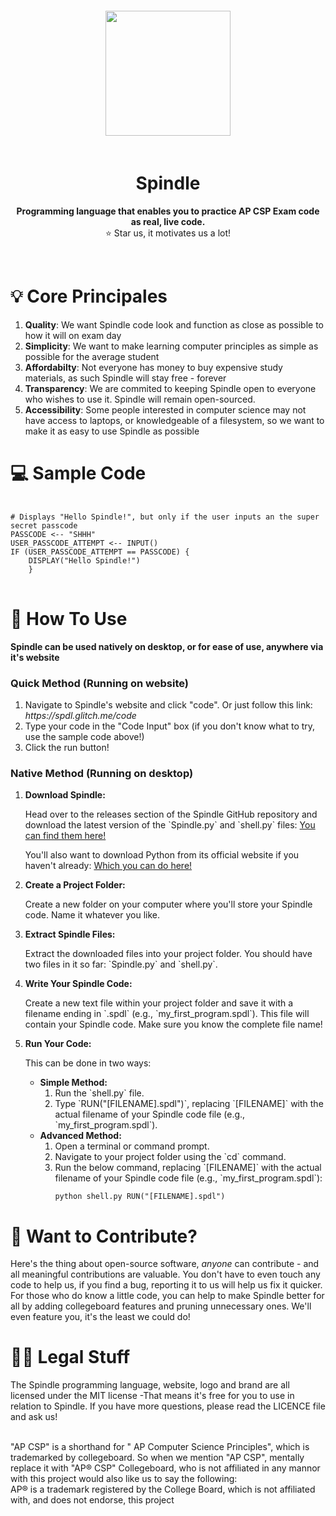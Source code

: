 <div align="center"> <img src="https://cdn.glitch.global/e1bb975a-9da8-4eb1-bcd1-68066f8e9cd4/thumbnails%2Flogo-no-background.png?1734132398879" style="height: 200px; padding: 20px" />
<h1><b>Spindle</b></h1> <p style="font-size:14px">  <b> Programming language that enables you to practice AP CSP Exam code as real, live code.  </b> 
</b></b> <br> ⭐ Star us, it motivates us a lot!</div> <br>
<!-- insert naviation guide and gif on using spindle once the website is created <-->
<h1>💡 Core Principales</h1>
<ol>
<li><b>Quality</b>: We want Spindle code look and function as close as possible to how it will on exam day</li>
<li><b>Simplicity</b>: We want to make learning computer principles as simple as possible for the average student</li>
<li><b>Affordabilty</b>: Not everyone has money to buy expensive study materials, as such Spindle will stay free - forever</li>
  <li><b>Transparency</b>: We are commited to keeping Spindle open to everyone who wishes to use it. Spindle will remain open-sourced.</li>
	<li><b>Accessibility</b>: Some people interested in computer science may not have access to laptops, or knowledgeable of a filesystem, so we want to make it as easy to use Spindle as possible</li>

</ol>

  


<h1>💻 Sample Code </h1>
<pre> <code>
# Displays "Hello Spindle!", but only if the user inputs an the super secret passcode
PASSCODE <-- "SHHH"
USER_PASSCODE_ATTEMPT <-- INPUT() 
IF (USER_PASSCODE_ATTEMPT == PASSCODE) {
	DISPLAY("Hello Spindle!")
    }
	</code> </pre>

 
<h1>🔨 How To Use</h1> 
<b>Spindle can be used natively on desktop, or for ease of use, anywhere via it's website</b>
<h3>Quick Method (Running on website)</h3>
<ol>
	<li>Navigate to Spindle's website and click "code". Or just follow this link: <i>https://spdl.glitch.me/code</i></li>
	<li>Type your code in the "Code Input" box (if you don't know what to try, use the sample code above!)</li>
	<li>Click the run button!</li>
</ol>
<h3>Native Method (Running on desktop)</h3>
<ol>
  <li><strong>Download Spindle:</strong>
    <p>Head over to the releases section of the Spindle GitHub repository and download the latest version of the `Spindle.py` and `shell.py` files: <a href="https://github.com/matthewl580/Spindle/releases">You can find them here!</a></p>
    <p>You'll also want to download Python from its official website if you haven't already: <a href="https://www.python.org/downloads/">Which you can do here!</a></p>
  </li>
  <li><strong>Create a Project Folder:</strong>
    <p>Create a new folder on your computer where you'll store your Spindle code. Name it whatever you like.</p>
  </li>
  <li><strong>Extract Spindle Files:</strong>
    <p>Extract the downloaded files into your project folder. You should have two files in it so far: `Spindle.py` and `shell.py`.</p>
  </li>
  <li><strong>Write Your Spindle Code:</strong>
    <p>Create a new text file within your project folder and save it with a filename ending in `.spdl` (e.g., `my_first_program.spdl`). This file will contain your Spindle code. Make sure you know the complete file name!</p>
  </li>
  <li><strong>Run Your Code:</strong>
    <p>This can be done in two ways:</p>
    <ul>
      <li><strong>Simple Method:</strong>
        <ol>
          <li>Run the `shell.py` file.</li>
          <li>Type `RUN("[FILENAME].spdl")`, replacing `[FILENAME]` with the actual filename of your Spindle code file (e.g., `my_first_program.spdl`).</li>
        </ol>
      </li>
		 <li><strong>Advanced Method:</strong>
        <ol>
          <li>Open a terminal or command prompt.</li>
          <li>Navigate to your project folder using the `cd` command.</li>
          <li>Run the below command, replacing `[FILENAME]` with the actual filename of your Spindle code file (e.g., `my_first_program.spdl`):</li>
          <pre><code>python shell.py RUN("[FILENAME].spdl")</code></pre>
        </ol>
      </li>
    </ul>
  </li>
</ol>
<h1>🚂 Want to Contribute?</h1>
Here's the thing about open-source software, <i>anyone</i> can contribute - and all meaningful contributions are valuable. You don't have to even touch any code to help us, if you find a bug, reporting it to us will help us fix it quicker. For those who do know a little code, you can help to make Spindle better for all by adding collegeboard features and pruning unnecessary ones. We'll even feature you, it's the least we could do! 

<h1>🧑‍⚖️ Legal Stuff</h1>
The Spindle programming language, website, logo and brand are all licensed under the MIT license -That means it's free for you to use in relation to Spindle. If you have more questions, please read the LICENCE file and ask us!

<br> "AP CSP" is a shorthand for " AP Computer Science Principles", which is trademarked by collegeboard. So when we mention "AP CSP", mentally replace it with "AP® CSP" Collegeboard, who is not affiliated in any mannor with this project would also like us to say the following:<br>
AP® is a trademark registered by the College Board, which is not affiliated with, and does not endorse, this project

